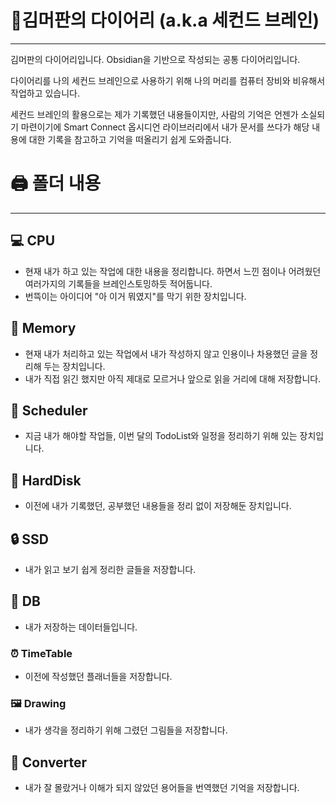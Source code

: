 # 📗김머판의 다이어리 (a.k.a 세컨드 브레인)
---
김머판의 다이어리입니다.
Obsidian을 기반으로 작성되는 공통 다이어리입니다.

다이어리를 나의 세컨드 브레인으로 사용하기 위해 나의 머리를 컴퓨터 장비와 비유해서 작업하고 있습니다.

세컨드 브레인의 활용으로는 제가 기록했던 내용들이지만, 사람의 기억은 언젠가 소실되기 마련이기에 Smart Connect 옵시디언 라이브러리에서 내가 문서를 쓰다가 해당 내용에 대한 기록을 참고하고 기억을 떠올리기 쉽게 도와줍니다.


# 🖨️ 폴더 내용
---
## 💻 CPU
* 현재 내가 하고 있는 작업에 대한 내용을 정리합니다. 하면서 느낀 점이나 어려웠던 여러가지의 기록들을 브레인스토밍하듯 적어둡니다.
* 번뜩이는 아이디어 "아 이거 뭐였지"를 막기 위한 장치입니다.

## 💾 Memory
* 현재 내가 처리하고 있는 작업에서 내가 작성하지 않고 인용이나 차용했던 글을 정리해 두는 장치입니다.
* 내가 직접 읽긴 했지만 아직 제대로 모르거나 앞으로 읽을 거리에 대해 저장합니다.

## 📅 Scheduler
* 지금 내가 해야할 작업들, 이번 달의 TodoList와 일정을 정리하기 위해 있는 장치입니다.

## 🔏 HardDisk
* 이전에 내가 기록했던, 공부했던 내용들을 정리 없이 저장해둔 장치입니다.

## 🔒 SSD
* 내가 읽고 보기 쉽게 정리한 글들을 저장합니다.

## 🏢 DB
* 내가 저장하는 데이터들입니다.

### ⏰ TimeTable
* 이전에 작성했던 플래너들을 저장합니다.

### 🖼️ Drawing
* 내가 생각을 정리하기 위해 그렸던 그림들을 저장합니다.

## 🔄 Converter
* 내가 잘 몰랐거나 이해가 되지 않았던 용어들을 번역했던 기억을 저장합니다.